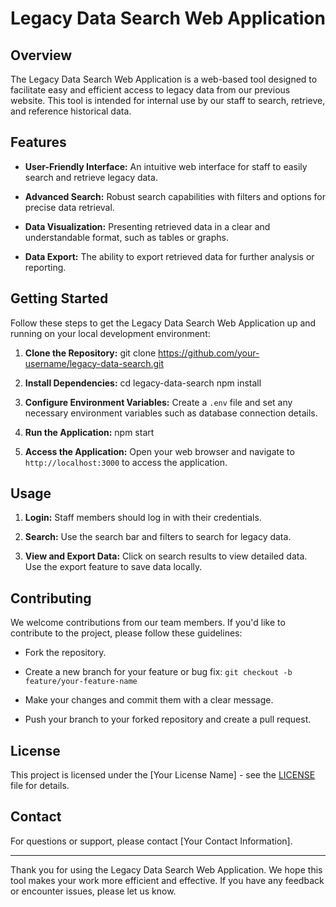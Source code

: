 # Legacy Data Search Web Application

## Overview

The Legacy Data Search Web Application is a web-based tool designed to facilitate easy and efficient access to legacy data from our previous website. This tool is intended for internal use by our staff to search, retrieve, and reference historical data.

## Features

- **User-Friendly Interface:** An intuitive web interface for staff to easily search and retrieve legacy data.

- **Advanced Search:** Robust search capabilities with filters and options for precise data retrieval.

- **Data Visualization:** Presenting retrieved data in a clear and understandable format, such as tables or graphs.

- **Data Export:** The ability to export retrieved data for further analysis or reporting.

## Getting Started

Follow these steps to get the Legacy Data Search Web Application up and running on your local development environment:

1. **Clone the Repository:**
git clone https://github.com/your-username/legacy-data-search.git

2. **Install Dependencies:**
cd legacy-data-search
npm install

3. **Configure Environment Variables:**
Create a `.env` file and set any necessary environment variables such as database connection details.

4. **Run the Application:**
npm start

5. **Access the Application:**
Open your web browser and navigate to `http://localhost:3000` to access the application.

## Usage

1. **Login:** Staff members should log in with their credentials.

2. **Search:** Use the search bar and filters to search for legacy data.

3. **View and Export Data:** Click on search results to view detailed data. Use the export feature to save data locally.

## Contributing

We welcome contributions from our team members. If you'd like to contribute to the project, please follow these guidelines:

- Fork the repository.

- Create a new branch for your feature or bug fix: `git checkout -b feature/your-feature-name`

- Make your changes and commit them with a clear message.

- Push your branch to your forked repository and create a pull request.

## License

This project is licensed under the [Your License Name] - see the [LICENSE](LICENSE) file for details.

## Contact

For questions or support, please contact [Your Contact Information].

---

Thank you for using the Legacy Data Search Web Application. We hope this tool makes your work more efficient and effective. If you have any feedback or encounter issues, please let us know.